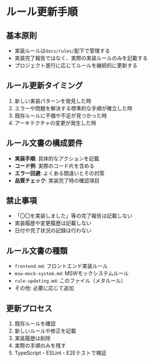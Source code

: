# ルール更新手順

## 基本原則
- 実装ルールは`docs/rules/`配下で管理する
- 実装完了報告ではなく、実際の実装ルールのみを記載する
- プロジェクト進行に応じてルールを継続的に更新する

## ルール更新タイミング
1. 新しい実装パターンを発見した時
2. エラーや問題を解決する標準的な手順が確立した時
3. 既存ルールに不備や不足が見つかった時
4. アーキテクチャの変更が発生した時

## ルール文書の構成要件
- **実装手順**: 具体的なアクションを記載
- **コード例**: 実際のコード片を含める
- **エラー回避**: よくある間違いとその対策
- **品質チェック**: 実装完了時の確認項目

## 禁止事項
- 「〇〇を実装しました」等の完了報告は記載しない
- 実装履歴や変更履歴は記載しない
- 日付や完了状況の記録は行わない

## ルール文書の種類
- `frontend.md`: フロントエンド実装ルール
- `msw-mock-system.md`: MSWモックシステムルール
- `rule-updating.md`: このファイル（メタルール）
- その他: 必要に応じて追加

## 更新プロセス
1. 既存ルールを確認
2. 新しいルールや修正を記載
3. 実装履歴は削除
4. 実際の手順のみを残す
5. TypeScript・ESLint・E2Eテストで検証
